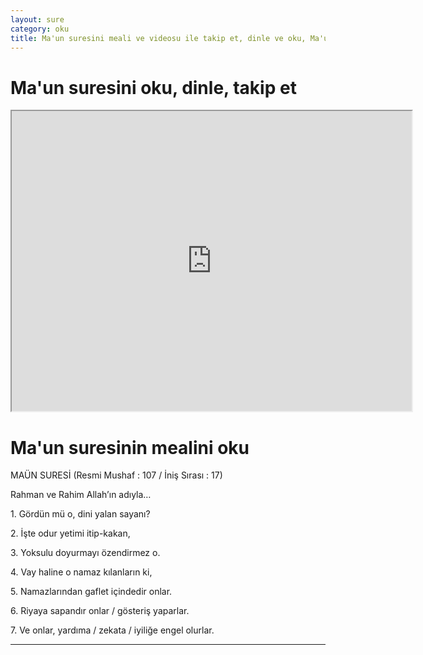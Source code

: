 ```yaml
---
layout: sure
category: oku
title: Ma'un suresini meali ve videosu ile takip et, dinle ve oku, Ma'un dinle, Ma'un meali.
---
```


<div class="container">
  <div class="row">
    <div class="col-lg-12">
      <h1>Ma'un suresini oku, dinle, takip et</h1>
      <div class="div-youtube-embed">
        <iframe width="640" height="480" src="https://www.youtube.com/embed/http://">frameborder="0" allowfullscreen></iframe>
      </div>
    </div>
  </div>

  <div class="row">
    <div class="col-lg-12">
      <h1>Ma'un suresinin mealini oku</h1>
      <div><p>MAÜN SURESİ (Resmi Mushaf : 107 / İniş Sırası : 17)</p><p>Rahman ve Rahim Allah’ın adıyla…</p><p></p><p></p><p>1. Gördün mü o, dini yalan sayanı?</p><p></p><p></p><p>2. İşte odur yetimi itip-kakan,</p><p></p><p></p><p>3. Yoksulu doyurmayı özendirmez o.</p><p></p><p></p><p>4. Vay haline o namaz kılanların ki,</p><p></p><p></p><p>5. Namazlarından gaflet içindedir onlar.</p><p></p><p></p><p>6. Riyaya sapandır onlar / gösteriş yaparlar.</p><p></p><p></p><p>7. Ve onlar, yardıma / zekata / iyiliğe engel olurlar.</p><p></p><p></p><p></p><p></p></div>
    </div>
  </div>
</div>
<hr />